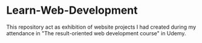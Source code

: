 # Learn-Web-Development
This repository act as exhibition of website projects I had created during my attendance in "The result-oriented web development course" in Udemy.
